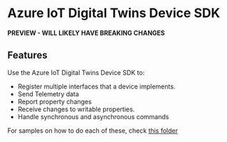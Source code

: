 # Azure IoT Digital Twins Device SDK

**PREVIEW - WILL LIKELY HAVE BREAKING CHANGES**

## Features

Use the Azure IoT Digital Twins Device SDK to:
* Register multiple interfaces that a device implements.
* Send Telemetry data
* Report property changes
* Receive changes to writable properties.
* Handle synchronous and asynchronous commands

For samples on how to do each of these, check [this folder](../device-samples)
